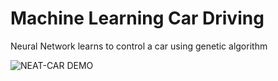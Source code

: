 # Machine Learning Car Driving
Neural Network learns to control a car using genetic algorithm

![NEAT-CAR DEMO](https://user-images.githubusercontent.com/83420512/205110168-a82fe5c1-0d64-4dd0-8a33-7e46aed4e52c.gif)
